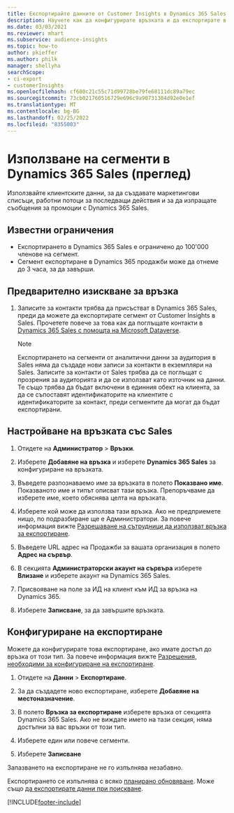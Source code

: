 ```yaml
---
title: Експортирайте данните от Customer Insights в Dynamics 365 Sales
description: Научете как да конфигурирате връзката и да експортирате в Dynamics 365 Sales.
ms.date: 03/03/2021
ms.reviewer: mhart
ms.subservice: audience-insights
ms.topic: how-to
author: pkieffer
ms.author: philk
manager: shellyha
searchScope:
- ci-export
- customerInsights
ms.openlocfilehash: cf680c21c55c71d99728be79fe68111dc89a79ec
ms.sourcegitcommit: 73cb021760516729e696c9a90731304d92e0e1ef
ms.translationtype: MT
ms.contentlocale: bg-BG
ms.lasthandoff: 02/25/2022
ms.locfileid: "8355003"
---
```

# <a name="use-segments-in-dynamics-365-sales-preview"></a>Използване на сегменти в Dynamics 365 Sales (преглед)



Използвайте клиентските данни, за да създавате маркетингови списъци, работни потоци за последващи действия и за да изпращате съобщения за промоции с Dynamics 365 Sales.

## <a name="known-limitations"></a>Известни ограничения

- Експортирането в Dynamics 365 Sales е ограничено до 100'000 членове на сегмент.
- Сегмент експортиране в Dynamics 365 продажби може да отнеме до 3 часа, за да завърши. 

## <a name="prerequisite-for-connection"></a>Предварително изискване за връзка

1. Записите за контакти трябва да присъстват в Dynamics 365 Sales, преди да можете да експортирате сегмент от Customer Insights в Sales. Прочетете повече за това как да поглъщате контакти в [Dynamics 365 Sales с помощта на Microsoft Dataverse](connect-power-query.md).

   > [!NOTE]
   > Експортирането на сегменти от аналитични данни за аудитория в Sales няма да създаде нови записи за контакти в екземпляри на Sales. Записите за контакти от Sales трябва да се поглъщат с прозрения за аудиторията и да се използват като източник на данни. Те също трябва да бъдат включени в единния обект на клиента, за да се съпоставят идентификаторите на клиентите с идентификаторите за контакт, преди сегментите да могат да бъдат експортирани.

## <a name="set-up-the-connection-to-sales"></a>Настройване на връзката със Sales

1. Отидете на **Администратор** > **Връзки**.

1. Изберете **Добавяне на връзка** и изберете **Dynamics 365 Sales** за конфигуриране на връзката.

1. Въведете разпознаваемо име за връзката в полето **Показвано име**. Показваното име и типът описват тази връзка. Препоръчваме да изберете име, което обяснява целта на връзката.

1. Изберете кой може да използва тази връзка. Ако не предприемете нищо, по подразбиране ще е Администратори. За повече информация вижте [Разрешаване на сътрудници да използват връзка за експортиране](connections.md#allow-contributors-to-use-a-connection-for-exports).

1. Въведете URL адрес на Продажби за вашата организация в полето **Адрес на сървър**.

1. В секцията **Администраторски акаунт на сървъра** изберете **Влизане** и изберете акаунт на Dynamics 365 Sales.

1. Присвояване на поле за ИД на клиент към ИД за връзка на Dynamics 365.

1. Изберете **Записване**, за да завършите връзката. 

## <a name="configure-an-export"></a>Конфигуриране на експортиране

Можете да конфигурирате това експортиране, ако имате достъп до връзка от този тип. За повече информация вижте [Разрешения, необходими за конфигуриране на експортиране](export-destinations.md#set-up-a-new-export).

1. Отидете на **Данни** > **Експортиране**.

1. За да създадете ново експортиране, изберете **Добавяне на местоназначение**.

1. В полето **Връзка за експортиране** изберете връзка от секцията Dynamics 365 Sales. Ако не виждате името на тази секция, няма достъпни за вас връзки от този тип.

1. Изберете един или повече сегменти.

1. Изберете **Записване**

Запазването на експортиране не го изпълнява незабавно.

Експортирането се изпълнява с всяко [планирано обновяване](system.md#schedule-tab). Може също [да експортирате данни при поискване](export-destinations.md#run-exports-on-demand). 

[!INCLUDE[footer-include](../includes/footer-banner.md)]
